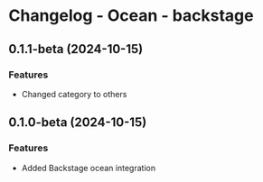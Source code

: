 # Changelog - Ocean - backstage

## 0.1.1-beta (2024-10-15)

### Features

- Changed category to others


## 0.1.0-beta (2024-10-15)

### Features

- Added Backstage ocean integration
